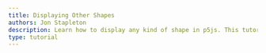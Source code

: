 ```yaml
---
title: Displaying Other Shapes
authors: Jon Stapleton
description: Learn how to display any kind of shape in p5js. This tutorial covers the `beginShape()`, `endShape()` and `vertex(x,y)` functions, and storing shapes as objects.
type: tutorial
---
```


